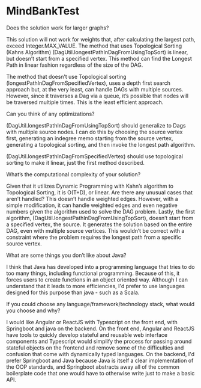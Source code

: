 # MindBankTest

Does the solution work for larger graphs?


This solution will not work for weights that, after calculating the largest path, exceed Integer.MAX_VALUE. The method that uses Topological Sorting (Kahns Algorithm) (DagUtil.longestPathInDagFromUsingTopSort) is linear, but doesn’t start from a specified vertex. This method can find the Longest Path in linear fashion regardless of the size of the DAG.

The method that doesn’t use Topological sorting (longestPathInDagFromSpecifiedVertex), uses a depth first search approach but, at the very least, can handle DAGs with multiple sources. However, since it traverses a Dag via a queue, it’s possible that nodes will be traversed multiple times. This is the least efficient approach.


Can you think of any optimizations?


(DagUtil.longestPathInDagFromUsingTopSort) should generalize to Dags with multiple source nodes. I can do this by choosing the source vertex first, generating an indegree memo starting from the source vertex, generating a topological sorting, and then invoke the longest path algorithm.
 
(DagUtil.longestPathInDagFromSpecifiedVertex) should use topological sorting to make it linear, just the first method described.


What’s the computational complexity of your solution?


Given that it utilizes Dynamic Programming with Kahn’s algorithm to Topological Sorting, it is O(T+D), or linear.
Are there any unusual cases that aren’t handled?
This doesn’t handle weighted edges. However, with a simple modification, it can handle weighted edges and even negative numbers given the algorithm used to solve the DAG problem. Lastly, the first algorithm, (DagUtil.longestPathInDagFromUsingTopSort), doesn’t start from a specified vertex, the source. It generates the solution based on the entire DAG, even with multiple source vertices. This wouldn’t be correct with a constraint where the problem requires the longest path from a specific source vertex.

What are some things you don’t like about Java?


I think that Java has developed into a programming language that tries to do too many things, including functional programming. Because of this, it forces users to create functions in an object oriented way. Although I can understand that it leads to more efficiencies, I'd prefer to use languages designed for this purpose than java - such as a Scala.


If you could choose any language/framework/technology stack, what would you choose and
why?

I would like Angular or ReactJS with Typescript on the front end, with Springboot and java on the backend. On the front end, Angular and ReactJS have tools to quickly develop stateful and reusable web interface components and Typescript would simplify the process for passing around stateful objects on the frontend and remove some of the difficulties and confusion that come with dynamically typed languages. On the backend, I'd prefer Springboot and Java because Java is itself a clear implementation of the OOP standards, and Springboot abstracts away all of the common boilerplate code that one would have to otherwise write just to make a basic API. 